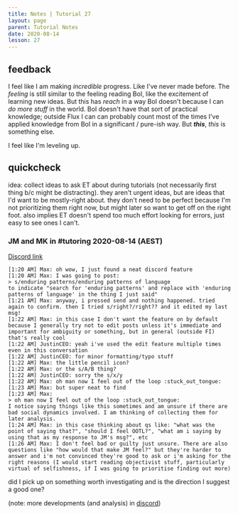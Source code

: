 ```yaml
---
title: Notes | Tutorial 27
layout: page
parent: Tutorial Notes
date: 2020-08-14
lesson: 27
---
```


## feedback

I feel like I am making *incredible* progress. Like I've never made before. The *feeling* is still similar to the feeling reading BoI, like the excitement of learning new ideas. But this has *reach* in a way BoI doesn't because I can *do more stuff* in the world. BoI doesn't have that sort of practical knowledge; outside Flux I can can probably count most of the times I've applied knowledge from BoI in a significant / pure-ish way. But ***this***, *this* is something else.

I feel like I'm leveling up.

## quickcheck

idea: collect ideas to ask ET about during tutorials (not necessarily first thing b/c might be distracting). they aren't urgent ideas, but are ideas that I'd want to be mostly-right about. they don't need to be perfect because I'm not prioritizing them right now, but might later so want to get off on the right foot. also implies ET doesn't spend too much effort looking for errors, just easy to see ones I can't.

### JM and MK in #tutoring 2020-08-14 (AEST)

[Discord link](https://discordapp.com/channels/304082867384745994/724819412502446091/743489088971341995)

    [1:20 AM] Max: oh wow, I just found a neat discord feature
    [1:20 AM] Max: I was going to post: 
    > s/enduring patterns/enduring patterns of language
    to indicate "search for 'enduring patterns' and replace with 'enduring patterns of language' in the thing I just said"
    [1:21 AM] Max: anyway, i pressed send and nothing happened. tried again to confirm. then I tried s/right?/right?? and it edited my last msg!
    [1:22 AM] Max: in this case I don't want the feature on by default because I generally try not to edit posts unless it's immediate and important for ambiguity or something, but in general (outside FI) that's really cool
    [1:22 AM] JustinCEO: yeah i've used the edit feature multiple times even in this conversation
    [1:22 AM] JustinCEO: for minor formatting/typo stuff
    [1:22 AM] Max: the little pencil icon?
    [1:22 AM] Max: or the s/A/B thing?
    [1:22 AM] JustinCEO: sorry the s/x/y
    [1:22 AM] Max: oh man now I feel out of the loop :stuck_out_tongue:
    [1:23 AM] Max: but super neat to find
    [1:23 AM] Max:
    > oh man now I feel out of the loop :stuck_out_tongue:
    I notice saying things like this sometimes and am unsure if there are bad social dynamics involved. I am thinking of collecting them for later analysis.
    [1:24 AM] Max: in this case thinking about qs like: "what was the point of saying that?", "should I feel OOTL?", "what am i saying by using that as my response to JM's msg?", etc
    [1:26 AM] Max: I don't feel bad or guilty just unsure. There are also questions like "how would that make JM feel?" but they're harder to answer and i'm not convinced they're good to ask or i'm asking for the right reasons (I would start reading objectivist stuff, particularly virtual of selfishness, if I was going to prioritise finding out more)

did I pick up on something worth investigating and is the direction I suggest a good one?

(note: more developments (and analysis) in [discord](https://discordapp.com/channels/304082867384745994/724819412502446091/743489088971341995))